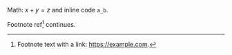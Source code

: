 Math: $x + y = z$ and inline code `a_b`.

Footnote ref[^1] continues.

[^1]: Footnote text with a link: <https://example.com>.
